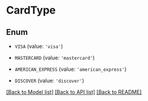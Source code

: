 # CardType


## Enum

* `VISA` (value: `'visa'`)

* `MASTERCARD` (value: `'mastercard'`)

* `AMERICAN_EXPRESS` (value: `'american_express'`)

* `DISCOVER` (value: `'discover'`)

[[Back to Model list]](../README.md#documentation-for-models) [[Back to API list]](../README.md#documentation-for-api-endpoints) [[Back to README]](../README.md)



